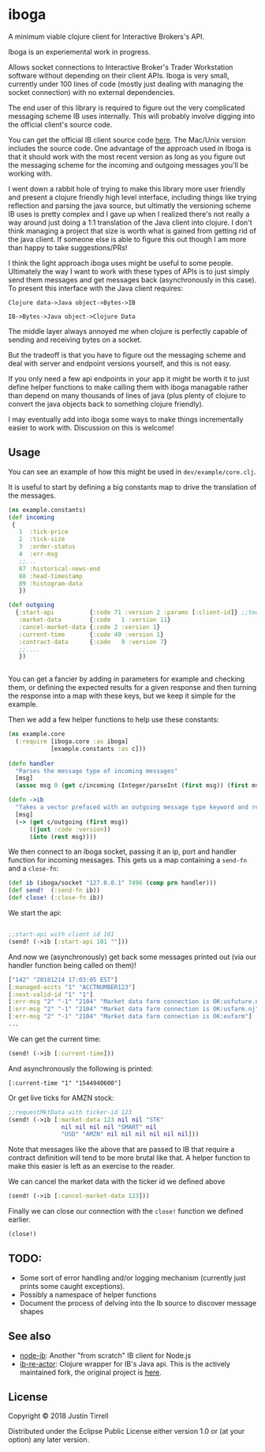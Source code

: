 # iboga

A minimum viable clojure client for Interactive Brokers's API.

Iboga is an experiemental work in progress.

Allows socket connections to Interactive Broker's Trader Workstation software without depending on their client APIs. Iboga is very small, currently under 100 lines of code (mostly just dealing with managing the socket connection) with no external dependencies.

The end user of this library is required to figure out the very complicated messaging scheme IB uses internally. This will probably involve digging into the official client's source code.

You can get the official IB client source code [here](http://interactivebrokers.github.io/). The Mac/Unix version includes the source code. One advantage of the approach used in Iboga is that it should work with the most recent version as long as you figure out the messaging scheme for the incoming and outgoing messages you'll be working with.

I went down a rabbit hole of trying to make this library more user friendly and present a clojure friendly high level interface, including things like trying reflection and parsing the java source, but ultimatly the versioning scheme IB uses is pretty complex and I gave up when I realized there's not really a way around just doing a 1:1 translation of the Java client into clojure. I don't think managing a project that size is worth what is gained from getting rid of the java client. If someone else is able to figure this out though I am more than happy to take suggestions/PRs!

I think the light approach iboga uses might be useful to some people. Ultimately the way I want to work with these types of APIs is to just simply send them messages and get messages back (asynchronously in this case). To present this interface with the Java client requires:

```Clojure data->Java object->Bytes->IB```

```IB->Bytes->Java object->Clojure Data```

The middle layer always annoyed me when clojure is perfectly capable of sending and receiving bytes on a socket.

But the tradeoff is that you have to figure out the messaging scheme and deal with server and endpoint versions yourself, and this is not easy.

If you only need a few api endpoints in your app it might be worth it to just define helper functions to make calling them with iboga managable rather than depend on many thousands of lines of java (plus plenty of clojure to convert the java objects back to something clojure friendly).

I may eventually add into iboga some ways to make things incrementally easier to work with. Discussion on this is welcome! 

## Usage

You can see an example of how this might be used in `dev/example/core.clj`.

It is useful to start by defining a big constants map to drive the translation of the messages.

```clojure
(ns example.constants)
(def incoming
 {
   1  :tick-price 
   2  :tick-size 
   3  :order-status 
   4  :err-msg
   ;;...
   87 :historical-news-end 
   88 :head-timestamp 
   89 :histogram-data 
   })

(def outgoing
  {:start-api          {:code 71 :version 2 :params [:client-id]} ;;todo:connection options  
   :market-data        {:code   1 :version 11}
   :cancel-market-data {:code 2 :version 1}
   :current-time       {:code 49 :version 1}
   :contract-data      {:code   9 :version 7}
   ;;....
   })
   
   ```
You can get a fancier by adding in  parameters for example and checking them, or defining the expected results for a given response and then turning the response into a map with these keys, but we keep it simple for the example.

Then we add a few helper functions to help use these constants:

```clojure
(ns example.core
  (:require [iboga.core :as iboga]
            [example.constants :as c]))
  
(defn handler
  "Parses the message type of incoming messages"
  [msg]
  (assoc msg 0 (get c/incoming (Integer/parseInt (first msg)) (first msg))))

(defn ->ib
  "Takes a vector prefaced with an outgoing message type keyword and replaces that with the integer id IB uses as well as the message version we're using."
  [msg]
  (-> (get c/outgoing (first msg))
      ((juxt :code :version))
      (into (rest msg))))
```

We then connect to an iboga socket, passing it an ip, port and handler function for incoming messages. This gets us a map containing a `send-fn` and a `close-fn`:

```clojure
(def ib (iboga/socket "127.0.0.1" 7496 (comp prn handler)))
(def send!  (:send-fn ib))
(def close! (:close-fn ib))
````
We start the api:

```clojure

;;start-api with client id 101
(send! (->ib [:start-api 101 ""]))
```
And now we (asynchronously) get back some messages printed out (via our handler function being called on them)!
```clojure
["142" "20181214 17:03:05 EST"]
[:managed-accts "1" "ACCTNUMBER123"]
[:next-valid-id "1" "1"]
[:err-msg "2" "-1" "2104" "Market data farm connection is OK:usfuture.nj"]
[:err-msg "2" "-1" "2104" "Market data farm connection is OK:usfarm.nj"]
[:err-msg "2" "-1" "2104" "Market data farm connection is OK:eufarm"]
...
```
We can get the current time:

```clojure
(send! (->ib [:current-time]))
```

And asynchronously the following is printed:

```
[:current-time "1" "1544940600"]
```

Or get live ticks for AMZN stock:

```clojure
;;requestMktData with ticker-id 123
(send! (->ib [:market-data 123 nil nil "STK"
               nil nil nil nil "SMART" nil
               "USD" "AMZN" nil nil nil nil nil nil]))
```

Note that messages like the above that are passed to IB that require a contract definition will tend to be more brutal like that. A helper function to make this easier is left as an exercise to the reader.

We can cancel the market data with the ticker id we defined above

```clojure
(send! (->ib [:cancel-market-data 123]))
```

Finally we can close our connection with the `close!` function we defined earlier.

```clojure
(close!)
```

## TODO:

* Some sort of error handling and/or logging mechanism (currently just prints some caught exceptions).
* Possibly a namespace of helper functions
* Document the process of delving into the Ib source to discover message shapes

## See also

* [node-ib](https://github.com/pilwon/node-ib): Another "from scratch" IB client for Node.js
* [ib-re-actor](https://github.com/jsab/ib-re-actor): Clojure wrapper for IB's Java api. This is the actively maintained fork, the original project is [here](https://github.com/cbilson/ib-re-actor).
    
## License

Copyright © 2018 Justin Tirrell

Distributed under the Eclipse Public License either version 1.0 or (at
your option) any later version.
